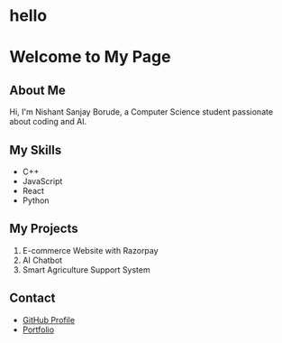 # <h1>hello</h1>

# Welcome to My Page

## About Me
Hi, I'm Nishant Sanjay Borude, a Computer Science student passionate about coding and AI.

## My Skills
- C++
- JavaScript
- React
- Python

## My Projects
1. E-commerce Website with Razorpay
2. AI Chatbot
3. Smart Agriculture Support System

## Contact
- [GitHub Profile](https://github.com/Nsanjayboruds)
- [Portfolio](https://portfolio-nishant-omega.vercel.app)